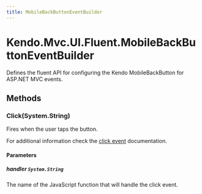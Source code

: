 ```yaml
---
title: MobileBackButtonEventBuilder
---
```


# Kendo.Mvc.UI.Fluent.MobileBackButtonEventBuilder
Defines the fluent API for configuring the Kendo MobileBackButton for ASP.NET MVC events.




## Methods


### Click(System.String)
Fires when the user taps the button.

For additional information check the [click event](/api/javascript/ui/mobilebackbutton#events-click) documentation.


#### Parameters

##### handler `System.String`
The name of the JavaScript function that will handle the click event.






